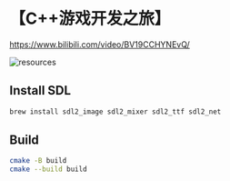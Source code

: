 # 【C++游戏开发之旅】

https://www.bilibili.com/video/BV19CCHYNEvQ/

![resources](https://pan.baidu.com/s/1sTj6cp49sxvMWmfWGhvmgw?pwd=2bk8)

## Install SDL

```sh
brew install sdl2_image sdl2_mixer sdl2_ttf sdl2_net
```

## Build

```sh
cmake -B build
cmake --build build
```
